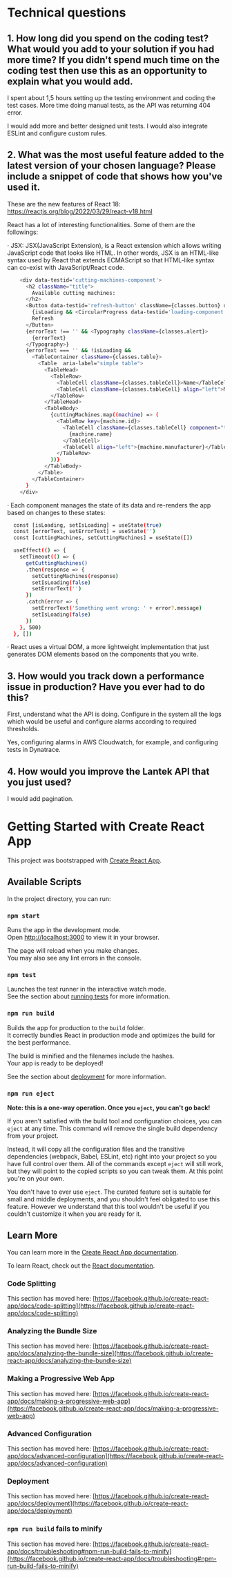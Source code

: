 # Technical questions

## 1. How long did you spend on the coding test? What would you add to your solution if you had more time? If you didn't spend much time on the coding test then use this as an opportunity to explain what you would add.

I spent about 1,5 hours setting up the testing environment and coding the test cases. More time doing manual tests, as the API was returning 404 error.

I would add more and better designed unit tests. I would also integrate ESLint and configure custom rules.

## 2. What was the most useful feature added to the latest version of your chosen language? Please include a snippet of code that shows how you've used it.

These are the new features of React 18:
https://reactjs.org/blog/2022/03/29/react-v18.html

React has a lot of interesting functionalities. Some of them are the followings:

· JSX: JSX(JavaScript Extension), is a React extension which allows writing JavaScript code that looks like HTML. In other words, JSX is an HTML-like syntax used by React that extends ECMAScript so that HTML-like syntax can co-exist with JavaScript/React code.

```sh
    <div data-testid='cutting-machines-component'>
      <h2 className="title">
        Available cutting machines:
      </h2>
      <Button data-testid='refresh-button' className={classes.button} onClick={handleRefreshButtonClick} disabled={isLoading}>
        {isLoading && <CircularProgress data-testid='loading-component' size={24} style={{ position: 'absolute' }} />}
        Refresh
      </Button>
      {errorText !== '' && <Typography className={classes.alert}>
        {errorText}
      </Typography>}
      {errorText === '' && !isLoading &&
        <TableContainer className={classes.table}>
          <Table  aria-label="simple table">
            <TableHead>
              <TableRow>
                <TableCell className={classes.tableCell}>Name</TableCell>
                <TableCell className={classes.tableCell} align="left">Manufacturer</TableCell>
              </TableRow>
            </TableHead>
            <TableBody>
              {cuttingMachines.map((machine) => (
                <TableRow key={machine.id}>
                  <TableCell className={classes.tableCell} component="th" scope="row">
                    {machine.name}
                  </TableCell>
                  <TableCell align="left">{machine.manufacturer}</TableCell>
                </TableRow>
              ))}
            </TableBody>
          </Table>
        </TableContainer>
      }
    </div>
```

· Each component manages the state of its data and re-renders the app based on changes to these states:

```sh
  const [isLoading, setIsLoading] = useState(true)
  const [errorText, setErrorText] = useState('')
  const [cuttingMachines, setCuttingMachines] = useState([])

  useEffect(() => {
    setTimeout(() => {
      getCuttingMachines()
      .then(response => {
        setCuttingMachines(response)
        setIsLoading(false)
        setErrorText('')
      })
      .catch(error => {
        setErrorText('Something went wrong: ' + error?.message)
        setIsLoading(false)
      })
    }, 500)
  }, [])

```

· React uses a virtual DOM, a more lightweight implementation that just generates DOM elements based on the components that you write.

## 3. How would you track down a performance issue in production? Have you ever had to do this?

First, understand what the API is doing. Configure in the system all the logs which would be useful and configure alarms according to required thresholds.

Yes, configuring alarms in AWS Cloudwatch, for example, and configuring tests in Dynatrace.

## 4. How would you improve the Lantek API that you just used?

I would add pagination.

# Getting Started with Create React App

This project was bootstrapped with [Create React App](https://github.com/facebook/create-react-app).

## Available Scripts

In the project directory, you can run:

### `npm start`

Runs the app in the development mode.\
Open [http://localhost:3000](http://localhost:3000) to view it in your browser.

The page will reload when you make changes.\
You may also see any lint errors in the console.

### `npm test`

Launches the test runner in the interactive watch mode.\
See the section about [running tests](https://facebook.github.io/create-react-app/docs/running-tests) for more information.

### `npm run build`

Builds the app for production to the `build` folder.\
It correctly bundles React in production mode and optimizes the build for the best performance.

The build is minified and the filenames include the hashes.\
Your app is ready to be deployed!

See the section about [deployment](https://facebook.github.io/create-react-app/docs/deployment) for more information.

### `npm run eject`

**Note: this is a one-way operation. Once you `eject`, you can't go back!**

If you aren't satisfied with the build tool and configuration choices, you can `eject` at any time. This command will remove the single build dependency from your project.

Instead, it will copy all the configuration files and the transitive dependencies (webpack, Babel, ESLint, etc) right into your project so you have full control over them. All of the commands except `eject` will still work, but they will point to the copied scripts so you can tweak them. At this point you're on your own.

You don't have to ever use `eject`. The curated feature set is suitable for small and middle deployments, and you shouldn't feel obligated to use this feature. However we understand that this tool wouldn't be useful if you couldn't customize it when you are ready for it.

## Learn More

You can learn more in the [Create React App documentation](https://facebook.github.io/create-react-app/docs/getting-started).

To learn React, check out the [React documentation](https://reactjs.org/).

### Code Splitting

This section has moved here: [https://facebook.github.io/create-react-app/docs/code-splitting](https://facebook.github.io/create-react-app/docs/code-splitting)

### Analyzing the Bundle Size

This section has moved here: [https://facebook.github.io/create-react-app/docs/analyzing-the-bundle-size](https://facebook.github.io/create-react-app/docs/analyzing-the-bundle-size)

### Making a Progressive Web App

This section has moved here: [https://facebook.github.io/create-react-app/docs/making-a-progressive-web-app](https://facebook.github.io/create-react-app/docs/making-a-progressive-web-app)

### Advanced Configuration

This section has moved here: [https://facebook.github.io/create-react-app/docs/advanced-configuration](https://facebook.github.io/create-react-app/docs/advanced-configuration)

### Deployment

This section has moved here: [https://facebook.github.io/create-react-app/docs/deployment](https://facebook.github.io/create-react-app/docs/deployment)

### `npm run build` fails to minify

This section has moved here: [https://facebook.github.io/create-react-app/docs/troubleshooting#npm-run-build-fails-to-minify](https://facebook.github.io/create-react-app/docs/troubleshooting#npm-run-build-fails-to-minify)
